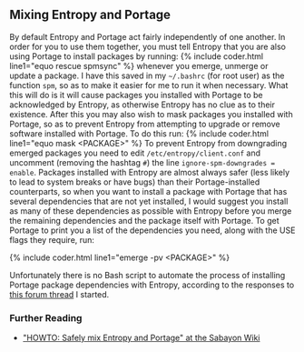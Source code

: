 ## Mixing Entropy and Portage
By default Entropy and Portage act fairly independently of one another. In order for you to use them together, you must tell Entropy that you are also using Portage to install packages by running:
{% include coder.html line1="equo rescue spmsync" %}
whenever you emerge, unmerge or update a package. I have this saved in my `~/.bashrc` (for root user) as the function `spm`, so as to make it easier for me to run it when necessary. What this will do is it will cause packages you installed with Portage to be acknowledged by Entropy, as otherwise Entropy has no clue as to their existence. After this you may also wish to mask packages you installed with Portage, so as to prevent Entropy from attempting to upgrade or remove software installed with Portage. To do this run:
{% include coder.html line1="equo mask &lt;PACKAGE&gt;" %}
To prevent Entropy from downgrading emerged packages you need to edit `/etc/entropy/client.conf` and uncomment (removing the hashtag `#`) the line `ignore-spm-downgrades = enable`.
Packages installed with Entropy are almost always safer (less likely to lead to system breaks or have bugs) than their Portage-installed counterparts, so when you want to install a package with Portage that has several dependencies that are not yet installed, I would suggest you install as many of these dependencies as possible with Entropy before you merge the remaining dependencies and the package itself with Portage. To get Portage to print you a list of the dependencies you need, along with the USE flags they require, run:

{% include coder.html line1="emerge -pv &lt;PACKAGE&gt;" %}

Unfortunately there is no Bash script to automate the process of installing Portage package dependencies with Entropy, according to the responses to [this forum thread](https://forum.sabayon.org/viewtopic.php?f=76&t=32603) I started.

### Further Reading
* ["HOWTO: Safely mix Entropy and Portage" at the Sabayon Wiki](https://wiki.sabayon.org/index.php?title=HOWTO:_Safely_mix_Entropy_and_Portage)
